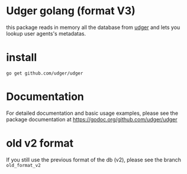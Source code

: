 # Udger golang (format V3)

this package reads in memory all the database from [udger](https://udger.com) and lets you lookup user agents's metadatas.

# install
```
go get github.com/udger/udger
```
# Documentation
For detailed documentation and basic usage examples, please see the package documentation at https://godoc.org/github.com/udger/udger

# old v2 format

If you still use the previous format of the db (v2), please see the branch `old_format_v2`